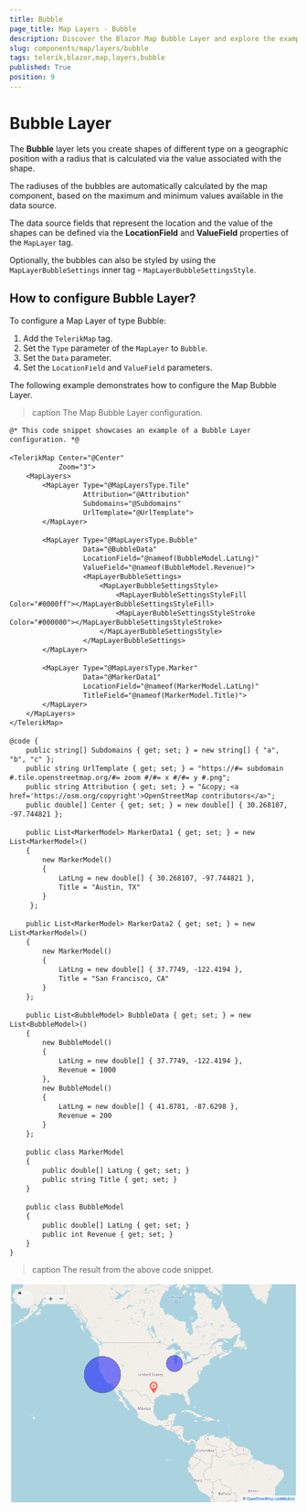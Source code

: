 ```yaml
---
title: Bubble
page_title: Map Layers - Bubble
description: Discover the Blazor Map Bubble Layer and explore the examples.
slug: components/map/layers/bubble
tags: telerik,blazor,map,layers,bubble
published: True
position: 9
---
```


# Bubble Layer

The **Bubble** layer lets you create shapes of different type on a geographic position with a radius that is calculated via the value associated with the shape.

The radiuses of the bubbles are automatically calculated by the map component, based on the maximum and minimum values available in the data source.

The data source fields that represent the location and the value of the shapes can be defined via the **LocationField** and **ValueField** properties of the `MapLayer` tag.

Optionally, the bubbles can also be styled by using the `MapLayerBubbleSettings` inner tag - `MapLayerBubbleSettingsStyle`.

## How to configure Bubble Layer?

To configure a Map Layer of type Bubble:

1. Add the `TelerikMap` tag.
2. Set the `Type` parameter of the `MapLayer` to `Bubble`.
3. Set the `Data` parameter.
4. Set the `LocationField` and `ValueField` parameters.

The following example demonstrates how to configure the Map Bubble Layer.

>caption The Map Bubble Layer configuration.

````CSHTML
@* This code snippet showcases an example of a Bubble Layer configuration. *@

<TelerikMap Center="@Center"
            Zoom="3">
    <MapLayers>
        <MapLayer Type="@MapLayersType.Tile"
                  Attribution="@Attribution"
                  Subdomains="@Subdomains"
                  UrlTemplate="@UrlTemplate">
        </MapLayer>

        <MapLayer Type="@MapLayersType.Bubble"
                  Data="@BubbleData"
                  LocationField="@nameof(BubbleModel.LatLng)"
                  ValueField="@nameof(BubbleModel.Revenue)">
                  <MapLayerBubbleSettings>
                      <MapLayerBubbleSettingsStyle>
                          <MapLayerBubbleSettingsStyleFill Color="#0000ff"></MapLayerBubbleSettingsStyleFill>
                          <MapLayerBubbleSettingsStyleStroke Color="#000000"></MapLayerBubbleSettingsStyleStroke>
                      </MapLayerBubbleSettingsStyle>
                  </MapLayerBubbleSettings>
        </MapLayer>

        <MapLayer Type="@MapLayersType.Marker"
                  Data="@MarkerData1"
                  LocationField="@nameof(MarkerModel.LatLng)"
                  TitleField="@nameof(MarkerModel.Title)">
        </MapLayer>
    </MapLayers>
</TelerikMap>

@code {
    public string[] Subdomains { get; set; } = new string[] { "a", "b", "c" };
    public string UrlTemplate { get; set; } = "https://#= subdomain #.tile.openstreetmap.org/#= zoom #/#= x #/#= y #.png";
    public string Attribution { get; set; } = "&copy; <a href='https://osm.org/copyright'>OpenStreetMap contributors</a>";
    public double[] Center { get; set; } = new double[] { 30.268107, -97.744821 };

    public List<MarkerModel> MarkerData1 { get; set; } = new List<MarkerModel>()
    {
        new MarkerModel()
        {
            LatLng = new double[] { 30.268107, -97.744821 },
            Title = "Austin, TX"
        }
     };

    public List<MarkerModel> MarkerData2 { get; set; } = new List<MarkerModel>()
    {
        new MarkerModel()
        {
            LatLng = new double[] { 37.7749, -122.4194 },
            Title = "San Francisco, CA"
        }
    };

    public List<BubbleModel> BubbleData { get; set; } = new List<BubbleModel>()
    {
        new BubbleModel()
        {
            LatLng = new double[] { 37.7749, -122.4194 },
            Revenue = 1000
        },
        new BubbleModel()
        {
            LatLng = new double[] { 41.8781, -87.6298 },
            Revenue = 200
        }
    };

    public class MarkerModel
    {
        public double[] LatLng { get; set; }
        public string Title { get; set; }
    }

    public class BubbleModel
    {
        public double[] LatLng { get; set; }
        public int Revenue { get; set; }
    }
}
````

>caption The result from the above code snippet.

![](../images/bubble-layer.png)